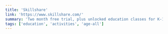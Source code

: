 ```yaml
---
title: 'Skillshare'
link: 'https://www.skillshare.com/'
summary: 'Two month free trial, plus unlocked education classes for K-12. Courses across a variety of subjects for all ages.'
tags: ['education', 'activities', 'age-all']
---
```

